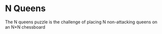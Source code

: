 # N Queens
The N queens puzzle is the challenge of placing N non-attacking queens on an N×N chessboard
